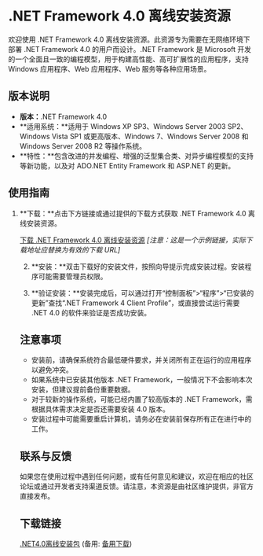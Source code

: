  # .NET Framework 4.0 离线安装资源

 欢迎使用 .NET Framework 4.0 离线安装资源。此资源专为需要在无网络环境下部署 .NET Framework 4.0 的用户而设计。.NET Framework 是 Microsoft 开发的一个全面且一致的编程模型，用于构建高性能、高可扩展性的应用程序，支持 Windows 应用程序、Web 应用程序、Web 服务等各种应用场景。

 ## 版本说明

 - **版本：**.NET Framework 4.0
 - **适用系统：**适用于 Windows XP SP3、Windows Server 2003 SP2、Windows Vista SP1 或更高版本、Windows 7、Windows Server 2008 和 Windows Server 2008 R2 等操作系统。
 - **特性：**包含改进的并发编程、增强的泛型集合类、对异步编程模型的支持等新功能，以及对 ADO.NET Entity Framework 和 ASP.NET 的更新。

 ## 使用指南

 1. **下载：**点击下方链接或通过提供的下载方式获取 .NET Framework 4.0 离线安装资源。

    [下载 .NET Framework 4.0 离线安装资源](https://example.com/download/dotnet4.0offlineinstaller.exe) *[注意：这是一个示例链接，实际下载地址应替换为有效的下载 URL]*

    2. **安装：**双击下载好的安装文件，按照向导提示完成安装过程。安装程序可能需要管理员权限。

    3. **验证安装：**安装完成后，可以通过打开“控制面板”>“程序”>“已安装的更新”查找“.NET Framework 4 Client Profile”，或直接尝试运行需要 .NET 4.0 的软件来验证是否成功安装。

    ## 注意事项

    - 安装前，请确保系统符合最低硬件要求，并关闭所有正在运行的应用程序以避免冲突。
    - 如果系统中已安装其他版本 .NET Framework，一般情况下不会影响本次安装，但建议提前备份重要数据。
    - 对于较新的操作系统，可能已经内置了较高版本的 .NET Framework，需根据具体需求决定是否还需要安装 4.0 版本。
    - 安装过程中可能需要重启计算机，请务必在安装前保存所有正在进行中的工作。

    ## 联系与反馈

    如果您在使用过程中遇到任何问题，或有任何意见和建议，欢迎在相应的社区论坛或通过开发者支持渠道反馈。请注意，本资源是由社区维护提供，非官方直接发布。

    ## 下载链接
    [.NET4.0离线安装包](https://pan.quark.cn/s/fe1dd479e55f) (备用: [备用下载](https://pan.baidu.com/s/1pR_d36rJMFim_eFbocbaCQ?pwd=1234))
